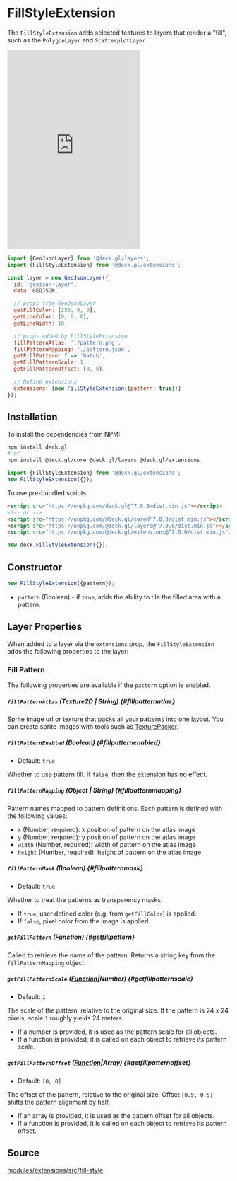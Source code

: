 
# FillStyleExtension

The `FillStyleExtension` adds selected features to layers that render a "fill", such as the `PolygonLayer` and `ScatterplotLayer`.

<div style={{position:'relative',height:450}}></div>
<div style={{position:'absolute',transform:'translateY(-450px)',paddingLeft:'inherit',paddingRight:'inherit',left:0,right:0}}>
  <iframe height="450" style={{width:'100%'}} scrolling="no" title="deck.gl FillStyleExtension" src="https://codepen.io/vis-gl/embed/eYBJWKz?height=450&theme-id=light&default-tab=result" frameborder="no" loading="lazy" allowtransparency="true" allowfullscreen="true">
    See the Pen <a href='https://codepen.io/vis-gl/pen/eYBJWKz'>deck.gl FillStyleExtension</a> by vis.gl
    (<a href='https://codepen.io/vis-gl'>@vis-gl</a>) on <a href='https://codepen.io'>CodePen</a>.
  </iframe>
</div>

```js
import {GeoJsonLayer} from '@deck.gl/layers';
import {FillStyleExtension} from '@deck.gl/extensions';

const layer = new GeoJsonLayer({
  id: 'geojson-layer',
  data: GEOJSON,

  // props from GeoJsonLayer
  getFillColor: [255, 0, 0],
  getLineColor: [0, 0, 0],
  getLineWidth: 10,

  // props added by FillStyleExtension
  fillPatternAtlas: './pattern.png',
  fillPatternMapping: './pattern.json',
  getFillPattern: f => 'hatch',
  getFillPatternScale: 1,
  getFillPatternOffset: [0, 0],

  // Define extensions
  extensions: [new FillStyleExtension({pattern: true})]
});
```

## Installation

To install the dependencies from NPM:

```bash
npm install deck.gl
# or
npm install @deck.gl/core @deck.gl/layers @deck.gl/extensions
```

```js
import {FillStyleExtension} from '@deck.gl/extensions';
new FillStyleExtension({});
```

To use pre-bundled scripts:

```html
<script src="https://unpkg.com/deck.gl@^7.0.0/dist.min.js"></script>
<!-- or -->
<script src="https://unpkg.com/@deck.gl/core@^7.0.0/dist.min.js"></script>
<script src="https://unpkg.com/@deck.gl/layers@^7.0.0/dist.min.js"></script>
<script src="https://unpkg.com/@deck.gl/extensions@^7.0.0/dist.min.js"></script>
```

```js
new deck.FillStyleExtension({});
```

## Constructor

```js
new FillStyleExtension({pattern});
```

* `pattern` (Boolean) - if `true`, adds the ability to tile the filled area with a pattern.


## Layer Properties

When added to a layer via the `extensions` prop, the `FillStyleExtension` adds the following properties to the layer:

### Fill Pattern

The following properties are available if the `pattern` option is enabled.


##### `fillPatternAtlas` (Texture2D | String) {#fillpatternatlas}

Sprite image url or texture that packs all your patterns into one layout.
You can create sprite images with tools such as [TexturePacker](https://www.codeandweb.com/texturepacker).

##### `fillPatternEnabled` (Boolean) {#fillpatternenabled}

- Default: `true`

Whether to use pattern fill. If `false`, then the extension has no effect.

##### `fillPatternMapping` (Object | String) {#fillpatternmapping}

Pattern names mapped to pattern definitions. Each pattern is defined with the following values:

- `x` (Number, required): x position of pattern on the atlas image
- `y` (Number, required): y position of pattern on the atlas image
- `width` (Number, required): width of pattern on the atlas image
- `height` (Number, required): height of pattern on the atlas image


##### `fillPatternMask` (Boolean) {#fillpatternmask}

- Default: `true`
 
Whether to treat the patterns as transparency masks.
+ If `true`, user defined color (e.g. from `getFillColor`) is applied.
+ If `false`, pixel color from the image is applied.


##### `getFillPattern` ([Function](../../developer-guide/using-layers.md#accessors)) {#getfillpattern}

Called to retrieve the name of the pattern. Returns a string key from the `fillPatternMapping` object.


##### `getFillPatternScale` ([Function](../../developer-guide/using-layers.md#accessors)|Number) {#getfillpatternscale}

- Default: `1`

The scale of the pattern, relative to the original size. If the pattern is 24 x 24 pixels, scale `1` roughly yields 24 meters.

- If a number is provided, it is used as the pattern scale for all objects.
- If a function is provided, it is called on each object to retrieve its pattern scale.


##### `getFillPatternOffset` ([Function](../../developer-guide/using-layers.md#accessors)|Array) {#getfillpatternoffset}

- Default: `[0, 0]`

The offset of the pattern, relative to the original size. Offset `[0.5, 0.5]` shifts the pattern alignment by half.

- If an array is provided, it is used as the pattern offset for all objects.
- If a function is provided, it is called on each object to retrieve its pattern offset.


## Source

[modules/extensions/src/fill-style](https://github.com/visgl/deck.gl/tree/8.9-release/modules/extensions/src/fill-style)
